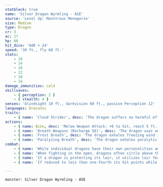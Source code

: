 ```yaml
---
statblock: true
name: 'Silver Dragon Wyrmling - A5E'
source: 'Level Up: Monstrous Menagerie'
size: Medium
type: Dragon
cr: 3
ac: 17
hp: 60
hit_dice: '8d8 + 24'
speed: '30 ft., fly 60 ft.'
stats:
    - 18
    - 14
    - 16
    - 12
    - 10
    - 14
damage_immunities: cold
skillsaves:
    - { perception: 2 }
    - { stealth: 4 }
senses: 'blindsight 10 ft., darkvision 60 ft., passive Perception 12'
languages: Draconic
traits:
    - { name: 'Cloud Strider', desc: 'The dragon suffers no harmful effects from high altitude.' }
actions:
    - { name: Bite, desc: 'Melee Weapon Attack: +6 to hit, reach 5 ft., one target. Hit: 20 (3d10 + 4) piercing damage.' }
    - { name: 'Breath Weapons (Recharge 56)', desc: 'The dragon uses one of the following breath weapons:' }
    - { name: 'Frost Breath', desc: 'The dragon exhales freezing wind in a 15-foot cone. Each creature in the area makes a DC 13 Constitution saving throw, taking 17 (5d6) cold damage on a failed save or half damage on a success.' }
    - { name: 'Paralyzing Breath', desc: 'The dragon exhales paralytic gas in a 15-foot cone. Each creature in the area must succeed on a DC 13 Constitution saving throw or be paralyzed until the end of its next turn.' }
combat:
    - { name: 'While individual dragons have their own personalities and tactics, most rely heavily on their breath weapons', desc: 'They use them whenever they can, preferably from maximum distance and while flying above their enemies.' }
    - { name: 'When fighting in the open, dragons often circle above their enemies as they wait for their breath weapons to recharge', desc: "They only close to melee if their enemies deal significant damage with ranged attacks, or if they can savage an enemy cut off from its allies. Once bloodied, dragons become more aggressive, attacking with bite and claws when their breath weapons aren't available." }
    - { name: 'If a dragon is protecting its lair, it utilizes lair features, traps, allies, and architecture such as escape tunnels to keep up a hit-and-run fight, reappearing only when it has a fully-recharged breath weapon', desc: 'If the dragon is forced into melee combat, it uses its bite and claws against a single foe. If it has legendary actions like Roar and Wing Attack, it uses them to disperse its other enemies.' }
    - { name: 'If reduced to less than one-fourth its hit points while fighting in the open, a dragon flies away', desc: 'However, it fights to the death to defend its lair, unless it can regain the upper hand through tricks or bargains.' }

---
```

```statblock
monster: Silver Dragon Wyrmling - A5E
```

